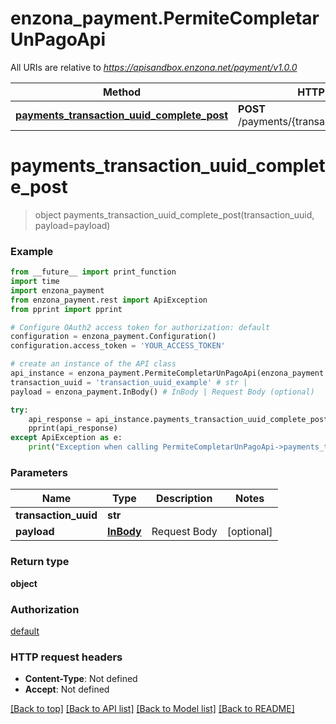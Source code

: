 # enzona_payment.PermiteCompletarUnPagoApi

All URIs are relative to *https://apisandbox.enzona.net/payment/v1.0.0*

Method | HTTP request | Description
------------- | ------------- | -------------
[**payments_transaction_uuid_complete_post**](PermiteCompletarUnPagoApi.md#payments_transaction_uuid_complete_post) | **POST** /payments/{transaction_uuid}/complete | 


# **payments_transaction_uuid_complete_post**
> object payments_transaction_uuid_complete_post(transaction_uuid, payload=payload)



### Example
```python
from __future__ import print_function
import time
import enzona_payment
from enzona_payment.rest import ApiException
from pprint import pprint

# Configure OAuth2 access token for authorization: default
configuration = enzona_payment.Configuration()
configuration.access_token = 'YOUR_ACCESS_TOKEN'

# create an instance of the API class
api_instance = enzona_payment.PermiteCompletarUnPagoApi(enzona_payment.ApiClient(configuration))
transaction_uuid = 'transaction_uuid_example' # str | 
payload = enzona_payment.InBody() # InBody | Request Body (optional)

try:
    api_response = api_instance.payments_transaction_uuid_complete_post(transaction_uuid, payload=payload)
    pprint(api_response)
except ApiException as e:
    print("Exception when calling PermiteCompletarUnPagoApi->payments_transaction_uuid_complete_post: %s\n" % e)
```

### Parameters

Name | Type | Description  | Notes
------------- | ------------- | ------------- | -------------
 **transaction_uuid** | **str**|  | 
 **payload** | [**InBody**](InBody.md)| Request Body | [optional] 

### Return type

**object**

### Authorization

[default](../README.md#default)

### HTTP request headers

 - **Content-Type**: Not defined
 - **Accept**: Not defined

[[Back to top]](#) [[Back to API list]](../README.md#documentation-for-api-endpoints) [[Back to Model list]](../README.md#documentation-for-models) [[Back to README]](../README.md)

